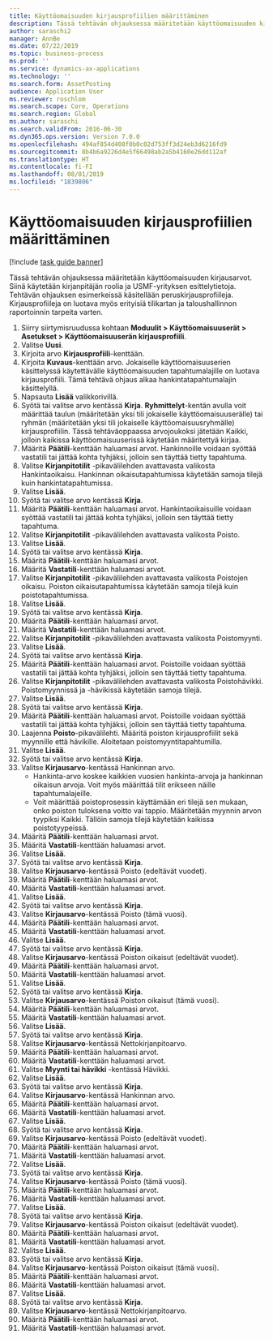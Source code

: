 ```yaml
---
title: Käyttöomaisuuden kirjausprofiilien määrittäminen
description: Tässä tehtävän ohjauksessa määritetään käyttöomaisuuden kirjausarvot.
author: saraschi2
manager: AnnBe
ms.date: 07/22/2019
ms.topic: business-process
ms.prod: ''
ms.service: dynamics-ax-applications
ms.technology: ''
ms.search.form: AssetPosting
audience: Application User
ms.reviewer: roschlom
ms.search.scope: Core, Operations
ms.search.region: Global
ms.author: saraschi
ms.search.validFrom: 2016-06-30
ms.dyn365.ops.version: Version 7.0.0
ms.openlocfilehash: 494af854d408f0b0c02d753ff3d24eb3d6216fd9
ms.sourcegitcommit: 8b4b6a9226d4e5f66498ab2a5b4160e26dd112af
ms.translationtype: HT
ms.contentlocale: fi-FI
ms.lasthandoff: 08/01/2019
ms.locfileid: "1839806"
---
```

# <a name="set-up-fixed-asset-posting-profiles"></a>Käyttöomaisuuden kirjausprofiilien määrittäminen

[!include [task guide banner](../../includes/task-guide-banner.md)]

Tässä tehtävän ohjauksessa määritetään käyttöomaisuuden kirjausarvot.  Siinä käytetään kirjanpitäjän roolia ja USMF-yrityksen esittelytietoja.  Tehtävän ohjauksen esimerkeissä käsitellään peruskirjausprofiileja. Kirjausprofiileja on luotava myös erityisiä tilikartan ja taloushallinnon raportoinnin tarpeita varten.

1. Siirry siirtymisruudussa kohtaan **Moduulit > Käyttöomaisuuserät > Asetukset > Käyttöomaisuuserän kirjausprofiili**.
2. Valitse **Uusi**.
3. Kirjoita arvo **Kirjausprofiili**-kenttään.
4. Kirjoita **Kuvaus**-kenttään arvo. Jokaiselle käyttöomaisuuserien käsittelyssä käytettävälle käyttöomaisuuden tapahtumalajille on luotava kirjausprofiili. Tämä tehtävä ohjaus alkaa hankintatapahtumalajin käsittelyllä.  
5. Napsauta **Lisää** valikkorivillä.
6. Syötä tai valitse arvo kentässä **Kirja**. **Ryhmittelyt**-kentän avulla voit määrittää taulun (määritetään yksi tili jokaiselle käyttöomaisuuserälle) tai ryhmän (määritetään yksi tili jokaiselle käyttöomaisuusryhmälle) kirjausprofiilin. Tässä tehtäväoppaassa arvojoukoksi jätetään Kaikki, jolloin kaikissa käyttöomaisuuserissä käytetään määritettyä kirjaa.  
7. Määritä **Päätili**-kenttään haluamasi arvot. Hankinnoille voidaan syöttää vastatili tai jättää kohta tyhjäksi, jolloin sen täyttää tietty tapahtuma.    
8. Valitse **Kirjanpitotilit** -pikavälilehden avattavasta valikosta Hankintaoikaisu. Hankinnan oikaisutapahtumissa käytetään samoja tilejä kuin hankintatapahtumissa.  
9. Valitse **Lisää**.
10. Syötä tai valitse arvo kentässä **Kirja**.
11. Määritä **Päätili**-kenttään haluamasi arvot. Hankintaoikaisuille voidaan syöttää vastatili tai jättää kohta tyhjäksi, jolloin sen täyttää tietty tapahtuma.    
12. Valitse **Kirjanpitotilit** -pikavälilehden avattavasta valikosta Poisto.
13. Valitse **Lisää**.
14. Syötä tai valitse arvo kentässä **Kirja**.
15. Määritä **Päätili**-kenttään haluamasi arvot.
16. Määritä **Vastatili**-kenttään haluamasi arvot.
17. Valitse **Kirjanpitotilit** -pikavälilehden avattavasta valikosta Poistojen oikaisu. Poiston oikaisutapahtumissa käytetään samoja tilejä kuin poistotapahtumissa.  
18. Valitse **Lisää**.
19. Syötä tai valitse arvo kentässä **Kirja**.
20. Määritä **Päätili**-kenttään haluamasi arvot.
21. Määritä **Vastatili**-kenttään haluamasi arvot.
22. Valitse **Kirjanpitotilit** -pikavälilehden avattavasta valikosta Poistomyynti.
23. Valitse **Lisää**.
24. Syötä tai valitse arvo kentässä **Kirja**.
25. Määritä **Päätili**-kenttään haluamasi arvot. Poistoille voidaan syöttää vastatili tai jättää kohta tyhjäksi, jolloin sen täyttää tietty tapahtuma.  
26. Valitse **Kirjanpitotilit** -pikavälilehden avattavasta valikosta Poistohävikki. Poistomyynnissä ja -hävikissä käytetään samoja tilejä.  
27. Valitse **Lisää**.
28. Syötä tai valitse arvo kentässä **Kirja**.
29. Määritä **Päätili**-kenttään haluamasi arvot. Poistoille voidaan syöttää vastatili tai jättää kohta tyhjäksi, jolloin sen täyttää tietty tapahtuma.  
30. Laajenna **Poisto**-pikavälilehti. Määritä poiston kirjausprofiilit sekä myynnille että hävikille.  Aloitetaan poistomyyntitapahtumilla.  
31. Valitse **Lisää**.
32. Syötä tai valitse arvo kentässä **Kirja**.
33. Valitse **Kirjausarvo**-kentässä Hankinnan arvo.
    * Hankinta-arvo koskee kaikkien vuosien hankinta-arvoja ja hankinnan oikaisun arvoja. Voit myös määrittää tilit erikseen näille tapahtumalajeille.  
    * Voit määrittää poistoprosessin käyttämään eri tilejä sen mukaan, onko poiston tuloksena voitto vai tappio. Määritetään myynnin arvon tyypiksi Kaikki. Tällöin samoja tilejä käytetään kaikissa poistotyypeissä.  
34. Määritä **Päätili**-kenttään haluamasi arvot.
35. Määritä **Vastatili**-kenttään haluamasi arvot.
36. Valitse **Lisää**.
37. Syötä tai valitse arvo kentässä **Kirja**.
38. Valitse **Kirjausarvo**-kentässä Poisto (edeltävät vuodet).  
38. Määritä **Päätili**-kenttään haluamasi arvot.
39. Määritä **Vastatili**-kenttään haluamasi arvot.
40. Valitse **Lisää**.
41. Syötä tai valitse arvo kentässä **Kirja**.
42. Valitse **Kirjausarvo**-kentässä Poisto (tämä vuosi).
43. Määritä **Päätili**-kenttään haluamasi arvot.
44. Määritä **Vastatili**-kenttään haluamasi arvot.
45. Valitse **Lisää**.
46. Syötä tai valitse arvo kentässä **Kirja**.
47. Valitse **Kirjausarvo**-kentässä Poiston oikaisut (edeltävät vuodet).
48. Määritä **Päätili**-kenttään haluamasi arvot.
49. Määritä **Vastatili**-kenttään haluamasi arvot.
50. Valitse **Lisää**.
51. Syötä tai valitse arvo kentässä **Kirja**.
52. Valitse **Kirjausarvo**-kentässä Poiston oikaisut (tämä vuosi).
53. Määritä **Päätili**-kenttään haluamasi arvot.
54. Määritä **Vastatili**-kenttään haluamasi arvot.
55. Valitse **Lisää**.
56. Syötä tai valitse arvo kentässä **Kirja**.
57. Valitse **Kirjausarvo**-kentässä Nettokirjanpitoarvo.
58. Määritä **Päätili**-kenttään haluamasi arvot.
59. Määritä **Vastatili**-kenttään haluamasi arvot.
60. Valitse **Myynti tai hävikki** -kentässä Hävikki.
61. Valitse **Lisää**.
62. Syötä tai valitse arvo kentässä **Kirja**.
63. Valitse **Kirjausarvo**-kentässä Hankinnan arvo.
64. Määritä **Päätili**-kenttään haluamasi arvot.
65. Määritä **Vastatili**-kenttään haluamasi arvot.
66. Valitse **Lisää**.
67. Syötä tai valitse arvo kentässä **Kirja**.
67. Valitse **Kirjausarvo**-kentässä Poisto (edeltävät vuodet).  
68. Määritä **Päätili**-kenttään haluamasi arvot.
69. Määritä **Vastatili**-kenttään haluamasi arvot.
70. Valitse **Lisää**.
71. Syötä tai valitse arvo kentässä **Kirja**.
72. Valitse **Kirjausarvo**-kentässä Poisto (tämä vuosi).
73. Määritä **Päätili**-kenttään haluamasi arvot.
74. Määritä **Vastatili**-kenttään haluamasi arvot.
75. Valitse **Lisää**.
76. Syötä tai valitse arvo kentässä **Kirja**.
77. Valitse **Kirjausarvo**-kentässä Poiston oikaisut (edeltävät vuodet).
78. Määritä **Päätili**-kenttään haluamasi arvot.
79. Määritä **Vastatili**-kenttään haluamasi arvot.
80. Valitse **Lisää**.
81. Syötä tai valitse arvo kentässä **Kirja**.
82. Valitse **Kirjausarvo**-kentässä Poiston oikaisut (tämä vuosi).
83. Määritä **Päätili**-kenttään haluamasi arvot.
84. Määritä **Vastatili**-kenttään haluamasi arvot.
85. Valitse **Lisää**.
86. Syötä tai valitse arvo kentässä **Kirja**.
87. Valitse **Kirjausarvo**-kentässä Nettokirjanpitoarvo.
88. Määritä **Päätili**-kenttään haluamasi arvot.
89. Määritä **Vastatili**-kenttään haluamasi arvot.

